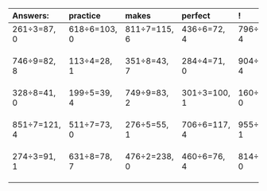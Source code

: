 | Answers: | practice | makes | perfect | ! |
| :--- | :--- | :--- | :--- | :--- |
| 261÷3=87, 0 | 618÷6=103, 0 | 811÷7=115, 6 | 436÷6=72, 4 | 796÷6=132, 4 | 
|   |   |   |   |   | 
|   |   |   |   |   | 
|   |   |   |   |   | 
| 746÷9=82, 8 | 113÷4=28, 1 | 351÷8=43, 7 | 284÷4=71, 0 | 904÷9=100, 4 | 
|   |   |   |   |   | 
|   |   |   |   |   | 
|   |   |   |   |   | 
| 328÷8=41, 0 | 199÷5=39, 4 | 749÷9=83, 2 | 301÷3=100, 1 | 160÷2=80, 0 | 
|   |   |   |   |   | 
|   |   |   |   |   | 
|   |   |   |   |   | 
| 851÷7=121, 4 | 511÷7=73, 0 | 276÷5=55, 1 | 706÷6=117, 4 | 955÷6=159, 1 | 
|   |   |   |   |   | 
|   |   |   |   |   | 
|   |   |   |   |   | 
| 274÷3=91, 1 | 631÷8=78, 7 | 476÷2=238, 0 | 460÷6=76, 4 | 814÷2=407, 0 | 
|   |   |   |   |   | 
|   |   |   |   |   | 
|   |   |   |   |   | 
